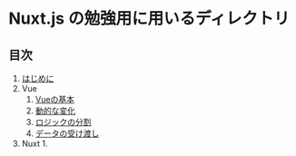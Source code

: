 # Nuxt.js の勉強用に用いるディレクトリ

## 目次
1. [はじめに](start.md)
2. Vue
   1.  [Vueの基本](Vue/startVue.md)
   2. [動的な変化](Vue/Reactivity.md)
   3. [ロジックの分割](Vue/composable.md)
   4. [データの受け渡し](Vue/componet.md)
3. Nuxt
   1.